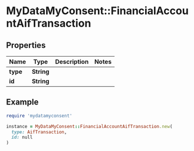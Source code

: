 # MyDataMyConsent::FinancialAccountAifTransaction

## Properties

| Name | Type | Description | Notes |
| ---- | ---- | ----------- | ----- |
| **type** | **String** |  |  |
| **id** | **String** |  |  |

## Example

```ruby
require 'mydatamyconsent'

instance = MyDataMyConsent::FinancialAccountAifTransaction.new(
  type: AifTransaction,
  id: null
)
```

